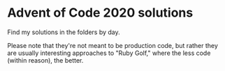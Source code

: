 # Advent of Code 2020 solutions

Find my solutions in the folders by day.

Please note that they're not meant to be production code, but rather they are usually interesting
approaches to "Ruby Golf," where the less code (within reason), the better.
